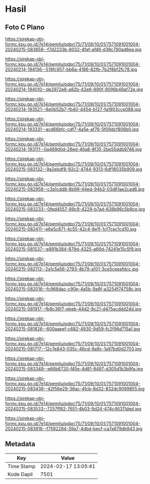 # Hasil

## Foto C Plano

https://sirekap-obj-formc.kpu.go.id/7e14/pemilu/pdpr/75/71/09/10/01/7571091001004-20240215-083658--f7d2233b-8032-4faf-af46-d39c790ad6ea.jpg

https://sirekap-obj-formc.kpu.go.id/7e14/pemilu/pdpr/75/71/09/10/01/7571091001004-20240214-194136--519fc957-bb6a-4186-82fb-7b2f8bf2fc78.jpg

https://sirekap-obj-formc.kpu.go.id/7e14/pemilu/pdpr/75/71/09/10/01/7571091001004-20240214-194010--de2972e8-a82b-42e6-890f-9096b48af72e.jpg

https://sirekap-obj-formc.kpu.go.id/7e14/pemilu/pdpr/75/71/09/10/01/7571091001004-20240214-193521--8e0b52b7-fb40-4454-b127-fa1903cce088.jpg

https://sirekap-obj-formc.kpu.go.id/7e14/pemilu/pdpr/75/71/09/10/01/7571091001004-20240214-193331--acd66bfc-cdf7-4a5e-af76-5f09dcf806b0.jpg

https://sirekap-obj-formc.kpu.go.id/7e14/pemilu/pdpr/75/71/09/10/01/7571091001004-20240214-193111--0a489d0d-28ed-46a8-8f35-2be55ddb9746.jpg

https://sirekap-obj-formc.kpu.go.id/7e14/pemilu/pdpr/75/71/09/10/01/7571091001004-20240215-083132--9a2ebdf8-92c2-4744-9313-6df16035b909.jpg

https://sirekap-obj-formc.kpu.go.id/7e14/pemilu/pdpr/75/71/09/10/01/7571091001004-20240215-082958--c3a1cdd8-8b99-44ed-94b3-03d61ae2cad6.jpg

https://sirekap-obj-formc.kpu.go.id/7e14/pemilu/pdpr/75/71/09/10/01/7571091001004-20240215-083233--0fed4557-89c9-4229-b7ad-638b96c5b9ce.jpg

https://sirekap-obj-formc.kpu.go.id/7e14/pemilu/pdpr/75/71/09/10/01/7571091001004-20240215-082411--e6e5c871-4c55-42c4-8e1f-1cf7cec1cd10.jpg

https://sirekap-obj-formc.kpu.go.id/7e14/pemilu/pdpr/75/71/09/10/01/7571091001004-20240215-081537--e891b384-879d-4325-a66d-74241e15c5f9.jpg

https://sirekap-obj-formc.kpu.go.id/7e14/pemilu/pdpr/75/71/09/10/01/7571091001004-20240215-082113--2a1c5a56-2793-4b79-a101-3ce5ceeafdcc.jpg

https://sirekap-obj-formc.kpu.go.id/7e14/pemilu/pdpr/75/71/09/10/01/7571091001004-20240215-082016--fc966dac-c90e-4a5b-9a8f-a3254f74758c.jpg

https://sirekap-obj-formc.kpu.go.id/7e14/pemilu/pdpr/75/71/09/10/01/7571091001004-20240215-081917--fb8c36f7-ebeb-44d2-8c21-d475acddd24d.jpg

https://sirekap-obj-formc.kpu.go.id/7e14/pemilu/pdpr/75/71/09/10/01/7571091001004-20240215-081826--600aaeef-c682-4930-9d59-fc2f96d715a1.jpg

https://sirekap-obj-formc.kpu.go.id/7e14/pemilu/pdpr/75/71/09/10/01/7571091001004-20240215-081717--12c7e843-035c-46cd-9a9c-1a97bd0d2703.jpg

https://sirekap-obj-formc.kpu.go.id/7e14/pemilu/pdpr/75/71/09/10/01/7571091001004-20240215-083349--e66b6720-f45e-4d81-9497-d305d1b3b9fa.jpg

https://sirekap-obj-formc.kpu.go.id/7e14/pemilu/pdpr/75/71/09/10/01/7571091001004-20240215-083436--42f56e29-36ac-4fcb-8d32-832dc9099855.jpg

https://sirekap-obj-formc.kpu.go.id/7e14/pemilu/pdpr/75/71/09/10/01/7571091001004-20240215-083533--7257ff82-7651-4b03-9d24-474c46311ded.jpg

https://sirekap-obj-formc.kpu.go.id/7e14/pemilu/pdpr/75/71/09/10/01/7571091001004-20240215-083918--f7592284-39a7-4dbd-becf-ca7a679db943.jpg


## Metadata

| Key        | Value               |
| ---------- | ------------------- |
| Time Stamp | 2024-02-17 13:05:41 |
| Kode Dapil | 7501                |



